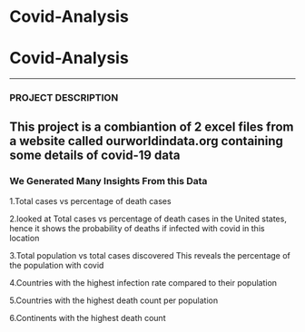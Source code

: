 # Covid-Analysis

# Covid-Analysis
-------------
### PROJECT DESCRIPTION
 This project is a combiantion of 2 excel  files from a website called ourworldindata.org containing some details of covid-19 data
---------
### We Generated Many Insights From this Data
1.Total cases vs percentage of death cases

2.looked at Total cases vs percentage of death cases in the United states, hence it shows the probability of deaths if infected with covid in this location

3.Total population vs total cases discovered
This reveals the percentage of the population with covid

4.Countries with the highest infection rate compared to their population

5.Countries with the highest death count per population

6.Continents with the highest death count 

 
